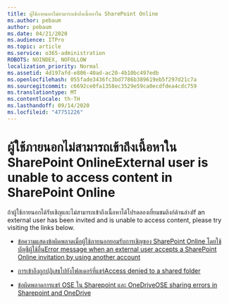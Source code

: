 ```yaml
---
title: ผู้ใช้ภายนอกไม่สามารถเข้าถึงเนื้อหาใน SharePoint Online
ms.author: pebaum
author: pebaum
ms.date: 04/21/2020
ms.audience: ITPro
ms.topic: article
ms.service: o365-administration
ROBOTS: NOINDEX, NOFOLLOW
localization_priority: Normal
ms.assetid: 4d197afd-e806-40ad-ac20-4b10bc497edb
ms.openlocfilehash: 055fade3436fc3bd7786b389619eb5f297d21c7a
ms.sourcegitcommit: c6692ce0fa1358ec3529e59ca0ecdfdea4cdc759
ms.translationtype: MT
ms.contentlocale: th-TH
ms.lasthandoff: 09/14/2020
ms.locfileid: "47751226"
---
```

# <a name="external-user-is-unable-to-access-content-in-sharepoint-online"></a><span data-ttu-id="78bb7-102">ผู้ใช้ภายนอกไม่สามารถเข้าถึงเนื้อหาใน SharePoint Online</span><span class="sxs-lookup"><span data-stu-id="78bb7-102">External user is unable to access content in SharePoint Online</span></span>

<span data-ttu-id="78bb7-103">ถ้าผู้ใช้ภายนอกได้รับเชิญและไม่สามารถเข้าถึงเนื้อหาได้โปรดลองเยี่ยมชมลิงก์ด้านล่าง</span><span class="sxs-lookup"><span data-stu-id="78bb7-103">If an external user has been invited and is unable to access content, please try visiting the links below.</span></span>

- [<span data-ttu-id="78bb7-104">ข้อความแสดงข้อผิดพลาดเมื่อผู้ใช้ภายนอกยอมรับการเชิญของ SharePoint Online โดยใช้บัญชีผู้ใช้อื่น</span><span class="sxs-lookup"><span data-stu-id="78bb7-104">Error message when an external user accepts a SharePoint Online invitation by using another account</span></span>](https://docs.microsoft.com/sharepoint/support/sharing-and-permissions/error-when-external-user-accepts-an-invitation-by-using-another-account)

- [<span data-ttu-id="78bb7-105">การเข้าถึงถูกปฏิเสธไปยังโฟลเดอร์ที่แชร์</span><span class="sxs-lookup"><span data-stu-id="78bb7-105">Access denied to a shared folder</span></span>](https://docs.microsoft.com/sharepoint/support/sharing-and-permissions/cannot-access-shared-folder)

- [<span data-ttu-id="78bb7-106">ข้อผิดพลาดการแชร์ OSE ใน Sharepoint และ OneDrive</span><span class="sxs-lookup"><span data-stu-id="78bb7-106">OSE sharing errors in Sharepoint and OneDrive</span></span>](https://docs.microsoft.com/sharepoint/sharepoint-onedrive-error-message)


